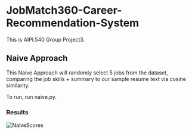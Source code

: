 # JobMatch360-Career-Recommendation-System
This is AIPI.540 Group Project3.

## Naive Approach

This Naive Approach will randomly select 5 jobs from the dataset, comparing the job skills + summary to our sample resume text via cosine similarity.

To run, run naive.py.

### Results

![NaiveScores](https://github.com/user-attachments/assets/bda1ecd5-81c9-4f33-9041-a8cd3cb4e669)
